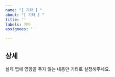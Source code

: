 ```yaml
---
name: "[ 기타 ] "
about: "[ 기타 ] "
title: ''
labels: 기타
assignees: ''

---
```


## 상세

실제 앱에 영향을 주지 않는 내용만 기타로 설정해주세요.

